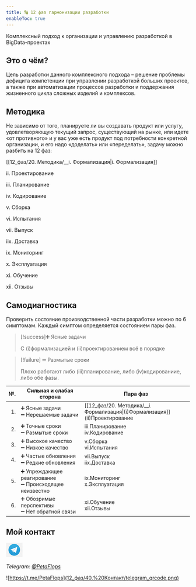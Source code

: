 ```yaml
---
title: 🔠 12 фаз гармонизации разработки
enableToc: true
---
```


Комплексный подход к организации и управлению разработкой в BigData-проектах

## Это о чём?
Цель разработки данного комплексного подхода – решение проблемы дефицита компетенции при управлении разработкой больших проектов, а также при автоматизации процессов разработки и поддержания жизненного цикла сложных изделий и комплексов.

## Методика
Не зависимо от того, планируете ли вы создавать продукт или услугу, удовлетворяющую текущий запрос, существующий на рынке, или идете «от противного» и у вас уже есть продукт под потребности конкретной организации, и его надо «доделать» или «переделать», задачу можно разбить на 12 фаз: 


[[12_фаз/20. Методика/__i. Формализация|i. Формализация]]

ii. Проектирование

iii. Планирование

iv. Кодирование

v. Сборка

vi. Испытания

vii. Выпуск

iix. Доставка

ix. Мониторинг

x. Эксплуатация

xi. Обучение

xii. Отзывы

## Самодиагностика

Проверить состояние производственной части разработки можно по 6 симптомам.
Каждый симптом определяется состоянием пары фаз.

> [!success]➕ Ясные задачи
>
> С (i)формализацией и (ii)проектированием всё в порядке

> [!failure] ➖ Размытые сроки
>
> Плохо работают либо (iii)планирование, либо (iv)кодированиие, либо обе фазы.


|№.| Сильная и слабая сторона |        Пара фаз       |
|---:|----------|-------------|
|1.| ➕ Ясные задачи<br> ➖ Нерешаемые задачи | [[12_фаз/20. Методика/__i. Формализация\|(i)Формализация]]<br>(ii)Проектирование |
|2.| ➕ Точные сроки<br> ➖ Размытые сроки |  iii.Планирование<br>iv.Кодирование | 
|3.| ➕ Высокое качество<br> ➖ Низкое качество |  v.Сборка<br>vi.Испытания |  
|4.| ➕ Частые обновления<br> ➖ Редкие обновления | vii.Выпуск<br>iix.Доставка | 
|5.| ➕ Упреждающее реагирование<br>➖ Происходящее неизвестно | ix.Мониторинг<br>x.Эксплуатация | 
|6.| ➕ Обозримые перспективы <br>➖ Нет обратной связи |  xi.Обучение<br>xii.Отзывы | 

## Мой контакт

![Telegram](12_фаз/40.%20Контакт/telegram-icon-blue-angle.png)

*Telegram: [@PetaFlops](https://t.me/PetaFlops)*

![https://t.me/PetaFlops](12_фаз/40.%20Контакт/telegram_qrcode.png)
